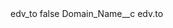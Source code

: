 <?xml version="1.0" encoding="UTF-8"?>
<CustomMetadata xmlns="http://soap.sforce.com/2006/04/metadata" xmlns:xsi="http://www.w3.org/2001/XMLSchema-instance" xmlns:xsd="http://www.w3.org/2001/XMLSchema">
    <label>edv_to</label>
    <protected>false</protected>
    <values>
        <field>Domain_Name__c</field>
        <value xsi:type="xsd:string">edv.to</value>
    </values>
</CustomMetadata>
